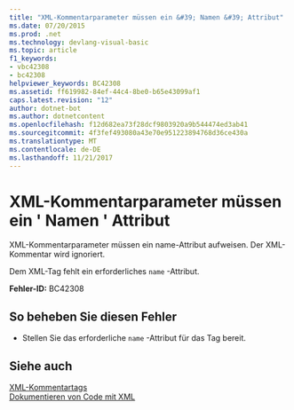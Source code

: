 ```yaml
---
title: "XML-Kommentarparameter müssen ein &#39; Namen &#39; Attribut"
ms.date: 07/20/2015
ms.prod: .net
ms.technology: devlang-visual-basic
ms.topic: article
f1_keywords:
- vbc42308
- bc42308
helpviewer_keywords: BC42308
ms.assetid: ff619982-84ef-44c4-8be0-b65e43099af1
caps.latest.revision: "12"
author: dotnet-bot
ms.author: dotnetcontent
ms.openlocfilehash: f12d682ea73f28dcf9803920a9b544474ed3ab41
ms.sourcegitcommit: 4f3fef493080a43e70e951223894768d36ce430a
ms.translationtype: MT
ms.contentlocale: de-DE
ms.lasthandoff: 11/21/2017
---
```

# <a name="xml-comment-parameter-must-have-a-39name39-attribute"></a>XML-Kommentarparameter müssen ein &#39; Namen &#39; Attribut
XML-Kommentarparameter müssen ein name-Attribut aufweisen. Der XML-Kommentar wird ignoriert.  
  
 Dem XML-Tag fehlt ein erforderliches `name` -Attribut.  
  
 **Fehler-ID:** BC42308  
  
## <a name="to-correct-this-error"></a>So beheben Sie diesen Fehler  
  
-   Stellen Sie das erforderliche `name` -Attribut für das Tag bereit.  
  
## <a name="see-also"></a>Siehe auch  
 [XML-Kommentartags](../../visual-basic/language-reference/xmldoc/recommended-xml-tags-for-documentation-comments.md)  
 [Dokumentieren von Code mit XML](../../visual-basic/programming-guide/program-structure/documenting-your-code-with-xml.md)
